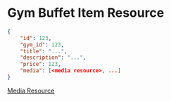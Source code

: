 # Gym Buffet Item Resource


```json
{
    "id": 123,
    "gym_id": 123,
    "title": "...",
    "description": "...",
    "price": 123,
    "media": [<media resource>, ...]
}
```

[Media Resource](media.md)
